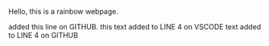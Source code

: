 Hello, this is a rainbow webpage.

added this line on GITHUB.
this text added to LINE 4 on VSCODE
text added to LINE 4 on GITHUB
